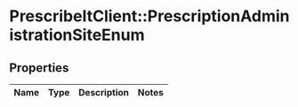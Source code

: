 # PrescribeItClient::PrescriptionAdministrationSiteEnum

## Properties
Name | Type | Description | Notes
------------ | ------------- | ------------- | -------------

